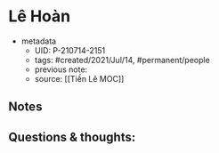 # Lê Hoàn

- metadata
	- UID: P-210714-2151
	- tags: #created/2021/Jul/14, #permanent/people 
	- previous note: 
	- source: [[Tiền Lê MOC]]

## Notes


## Questions & thoughts:

